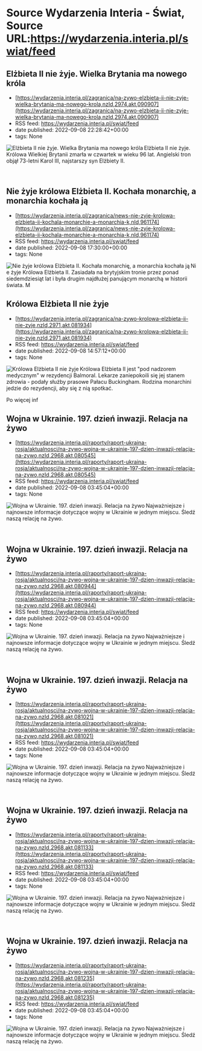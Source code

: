 # Source Wydarzenia Interia - Świat, Source URL:https://wydarzenia.interia.pl/swiat/feed

## Elżbieta II nie żyje. Wielka Brytania ma nowego króla
 - [https://wydarzenia.interia.pl/zagranica/na-zywo-elzbieta-ii-nie-zyje-wielka-brytania-ma-nowego-krola,nzId,2974,akt,090907](https://wydarzenia.interia.pl/zagranica/na-zywo-elzbieta-ii-nie-zyje-wielka-brytania-ma-nowego-krola,nzId,2974,akt,090907)
 - RSS feed: https://wydarzenia.interia.pl/swiat/feed
 - date published: 2022-09-08 22:28:42+00:00
 - tags: None

<p><a href="https://wydarzenia.interia.pl/zagranica/na-zywo-elzbieta-ii-nie-zyje-wielka-brytania-ma-nowego-krola,nzId,2974,akt,090907"><img align="left" alt="Elżbieta II nie żyje. Wielka Brytania ma nowego króla" src="https://i.iplsc.com/elzbieta-ii-nie-zyje-wielka-brytania-ma-nowego-krola/000G1M23JK9L7AS8-C321.jpg" /></a>Elżbieta II nie żyje. Królowa Wielkiej Brytanii zmarła w czwartek w wieku 96 lat. Angielski tron objął 73-letni Karol III, najstarszy syn Elżbiety II.</p><br clear="all" />

## Nie żyje królowa Elżbieta II. Kochała monarchię, a monarchia kochała ją
 - [https://wydarzenia.interia.pl/zagranica/news-nie-zyje-krolowa-elzbieta-ii-kochala-monarchie-a-monarchia-k,nId,961174](https://wydarzenia.interia.pl/zagranica/news-nie-zyje-krolowa-elzbieta-ii-kochala-monarchie-a-monarchia-k,nId,961174)
 - RSS feed: https://wydarzenia.interia.pl/swiat/feed
 - date published: 2022-09-08 17:30:00+00:00
 - tags: None

<p><a href="https://wydarzenia.interia.pl/zagranica/news-nie-zyje-krolowa-elzbieta-ii-kochala-monarchie-a-monarchia-k,nId,961174"><img align="left" alt="Nie żyje królowa Elżbieta II. Kochała monarchię, a monarchia kochała ją" src="https://i.iplsc.com/nie-zyje-krolowa-elzbieta-ii-kochala-monarchie-a-monarchia-k/000G1J8FQYPO84U2-C321.jpg" /></a>Nie żyje Królowa Elżbieta II. Zasiadała na brytyjskim tronie przez ponad siedemdziesiąt lat i była drugim najdłużej panującym monarchą w historii świata. M

## Królowa Elżbieta II nie żyje
 - [https://wydarzenia.interia.pl/zagranica/na-zywo-krolowa-elzbieta-ii-nie-zyje,nzId,2971,akt,081934](https://wydarzenia.interia.pl/zagranica/na-zywo-krolowa-elzbieta-ii-nie-zyje,nzId,2971,akt,081934)
 - RSS feed: https://wydarzenia.interia.pl/swiat/feed
 - date published: 2022-09-08 14:57:12+00:00
 - tags: None

<p><a href="https://wydarzenia.interia.pl/zagranica/na-zywo-krolowa-elzbieta-ii-nie-zyje,nzId,2971,akt,081934"><img align="left" alt="Królowa Elżbieta II nie żyje" src="https://i.iplsc.com/krolowa-elzbieta-ii-nie-zyje/000G1KQFI8PU431V-C321.jpg" /></a>Królowa Elżbieta II jest &quot;pod nadzorem medycznym&quot; w rezydencji Balmoral. Lekarze zaniepokoili się jej stanem zdrowia - podały służby prasowe Pałacu Buckingham. Rodzina monarchini jedzie do rezydencji, aby się z nią spotkać. 

Po więcej inf

## Wojna w Ukrainie. 197. dzień inwazji. Relacja na żywo
 - [https://wydarzenia.interia.pl/raporty/raport-ukraina-rosja/aktualnosci/na-zywo-wojna-w-ukrainie-197-dzien-inwazji-relacja-na-zywo,nzId,2968,akt,080545](https://wydarzenia.interia.pl/raporty/raport-ukraina-rosja/aktualnosci/na-zywo-wojna-w-ukrainie-197-dzien-inwazji-relacja-na-zywo,nzId,2968,akt,080545)
 - RSS feed: https://wydarzenia.interia.pl/swiat/feed
 - date published: 2022-09-08 03:45:04+00:00
 - tags: None

<p><a href="https://wydarzenia.interia.pl/raporty/raport-ukraina-rosja/aktualnosci/na-zywo-wojna-w-ukrainie-197-dzien-inwazji-relacja-na-zywo,nzId,2968,akt,080545"><img align="left" alt="Wojna w Ukrainie. 197. dzień inwazji. Relacja na żywo" src="https://i.iplsc.com/wojna-w-ukrainie-197-dzien-inwazji-relacja-na-zywo/000G1HHSH45ELR34-C321.jpg" /></a>Najważniejsze i najnowsze informacje dotyczące wojny w Ukrainie w jednym miejscu. Śledź naszą relację na żywo.</p><br clear="all" />

## Wojna w Ukrainie. 197. dzień inwazji. Relacja na żywo
 - [https://wydarzenia.interia.pl/raporty/raport-ukraina-rosja/aktualnosci/na-zywo-wojna-w-ukrainie-197-dzien-inwazji-relacja-na-zywo,nzId,2968,akt,080944](https://wydarzenia.interia.pl/raporty/raport-ukraina-rosja/aktualnosci/na-zywo-wojna-w-ukrainie-197-dzien-inwazji-relacja-na-zywo,nzId,2968,akt,080944)
 - RSS feed: https://wydarzenia.interia.pl/swiat/feed
 - date published: 2022-09-08 03:45:04+00:00
 - tags: None

<p><a href="https://wydarzenia.interia.pl/raporty/raport-ukraina-rosja/aktualnosci/na-zywo-wojna-w-ukrainie-197-dzien-inwazji-relacja-na-zywo,nzId,2968,akt,080944"><img align="left" alt="Wojna w Ukrainie. 197. dzień inwazji. Relacja na żywo" src="https://i.iplsc.com/wojna-w-ukrainie-197-dzien-inwazji-relacja-na-zywo/000G1HHSH45ELR34-C321.jpg" /></a>Najważniejsze i najnowsze informacje dotyczące wojny w Ukrainie w jednym miejscu. Śledź naszą relację na żywo.</p><br clear="all" />

## Wojna w Ukrainie. 197. dzień inwazji. Relacja na żywo
 - [https://wydarzenia.interia.pl/raporty/raport-ukraina-rosja/aktualnosci/na-zywo-wojna-w-ukrainie-197-dzien-inwazji-relacja-na-zywo,nzId,2968,akt,081021](https://wydarzenia.interia.pl/raporty/raport-ukraina-rosja/aktualnosci/na-zywo-wojna-w-ukrainie-197-dzien-inwazji-relacja-na-zywo,nzId,2968,akt,081021)
 - RSS feed: https://wydarzenia.interia.pl/swiat/feed
 - date published: 2022-09-08 03:45:04+00:00
 - tags: None

<p><a href="https://wydarzenia.interia.pl/raporty/raport-ukraina-rosja/aktualnosci/na-zywo-wojna-w-ukrainie-197-dzien-inwazji-relacja-na-zywo,nzId,2968,akt,081021"><img align="left" alt="Wojna w Ukrainie. 197. dzień inwazji. Relacja na żywo" src="https://i.iplsc.com/wojna-w-ukrainie-197-dzien-inwazji-relacja-na-zywo/000G1HHSH45ELR34-C321.jpg" /></a>Najważniejsze i najnowsze informacje dotyczące wojny w Ukrainie w jednym miejscu. Śledź naszą relację na żywo.</p><br clear="all" />

## Wojna w Ukrainie. 197. dzień inwazji. Relacja na żywo
 - [https://wydarzenia.interia.pl/raporty/raport-ukraina-rosja/aktualnosci/na-zywo-wojna-w-ukrainie-197-dzien-inwazji-relacja-na-zywo,nzId,2968,akt,081133](https://wydarzenia.interia.pl/raporty/raport-ukraina-rosja/aktualnosci/na-zywo-wojna-w-ukrainie-197-dzien-inwazji-relacja-na-zywo,nzId,2968,akt,081133)
 - RSS feed: https://wydarzenia.interia.pl/swiat/feed
 - date published: 2022-09-08 03:45:04+00:00
 - tags: None

<p><a href="https://wydarzenia.interia.pl/raporty/raport-ukraina-rosja/aktualnosci/na-zywo-wojna-w-ukrainie-197-dzien-inwazji-relacja-na-zywo,nzId,2968,akt,081133"><img align="left" alt="Wojna w Ukrainie. 197. dzień inwazji. Relacja na żywo" src="https://i.iplsc.com/wojna-w-ukrainie-197-dzien-inwazji-relacja-na-zywo/000G1HHSH45ELR34-C321.jpg" /></a>Najważniejsze i najnowsze informacje dotyczące wojny w Ukrainie w jednym miejscu. Śledź naszą relację na żywo.</p><br clear="all" />

## Wojna w Ukrainie. 197. dzień inwazji. Relacja na żywo
 - [https://wydarzenia.interia.pl/raporty/raport-ukraina-rosja/aktualnosci/na-zywo-wojna-w-ukrainie-197-dzien-inwazji-relacja-na-zywo,nzId,2968,akt,081235](https://wydarzenia.interia.pl/raporty/raport-ukraina-rosja/aktualnosci/na-zywo-wojna-w-ukrainie-197-dzien-inwazji-relacja-na-zywo,nzId,2968,akt,081235)
 - RSS feed: https://wydarzenia.interia.pl/swiat/feed
 - date published: 2022-09-08 03:45:04+00:00
 - tags: None

<p><a href="https://wydarzenia.interia.pl/raporty/raport-ukraina-rosja/aktualnosci/na-zywo-wojna-w-ukrainie-197-dzien-inwazji-relacja-na-zywo,nzId,2968,akt,081235"><img align="left" alt="Wojna w Ukrainie. 197. dzień inwazji. Relacja na żywo" src="https://i.iplsc.com/wojna-w-ukrainie-197-dzien-inwazji-relacja-na-zywo/000G1HHSH45ELR34-C321.jpg" /></a>Najważniejsze i najnowsze informacje dotyczące wojny w Ukrainie w jednym miejscu. Śledź naszą relację na żywo.</p><br clear="all" />
